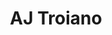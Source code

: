 ---
title: AJ Troiano
position: Undergraduate Researcher
layout: default
contact:
publications: 
image: /images/user-icon.svg
group: undergrad
year-start: 2009
year-end: 2010
present-position: University of Connecticut Medical School
---
